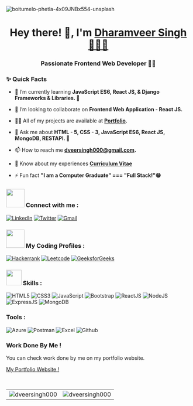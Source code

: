 ![boitumelo-phetla-4x09JNBx554-unsplash](https://user-images.githubusercontent.com/115470266/205470710-295ad6e0-91b3-4da2-b7ad-397d835375f7.jpg)

<h1 align="center">Hey there! 👋, I'm <a href="https://dveersingh000.github.io/My-Portfolio/" target="_blank"> Dharamveer Singh 👨‍💻🌱</a></h1>
<h3 align="center">Passionate Frontend Web Developer 👨‍💻</h3>


### ✨ Quick Facts

- 🌱 I’m currently learning **JavaScript ES6, React JS, & Django Frameworks & Libraries. 🥀**

- 🙌 I’m looking to collaborate on **Frontend Web Application - React JS.**

- 👨‍💻 All of my projects are available at **[Portfolio](https://github.com/dveersingh000?tab=repositories).**

- 💬 Ask me about **HTML - 5, CSS - 3, JavaScript ES6, React JS, MongoDB, RESTAPI. 🥀**

- 📫 How to reach me **dveersingh000@gmail.com.**

- 📄 Know about my experiences **[Curriculum Vitae](https://drive.google.com/file/d/1WPw4nnkkkTHsyxNySom5YrqJvAqu9rBG/view?usp=share_link)**

- ⚡ Fun fact **"I am a Computer Graduate" === "Full Stack!"😁**

<h3 align="left"><img src="https://media.giphy.com/media/KcnlGHBpnKnjZIuCMv/giphy.gif" width="50px"> Connect with me :</h3>
<div align="left">
  <a href="https://www.linkedin.com/in/dharamveer-singh-8585a72b3/"target="_blank"><img alt="LinkedIn" src="https://img.shields.io/badge/linkedin-%230077B5.svg?style=for-the-badge&logo=linkedin&logoColor=white"/></a>
  <a href="https://twitter.com/Dharamv1997"target="_blank"><img alt="Twitter" src="https://img.shields.io/badge/Twitter-%231DA1F2.svg?style=for-the-badge&logo=Twitter&logoColor=white"/></a>
  <a href="mailto:dveersingh000@gmail.com"><img alt="Gmail" src="https://img.shields.io/badge/Gmail-D14836?style=for-the-badge&logo=gmail&logoColor=white"/></a>
 </div>

  
 <h3 align="left"><img src="https://media.giphy.com/media/MIGbtLZoVjbl0bYbAd/giphy.gif" width="50px"> My Coding Profiles :</h3> 
   <a href="https://www.hackerrank.com/profile/dveersingh000"><img alt="Hackerrank" src="https://img.shields.io/badge/-Hackerrank-2EC866?style=for-the-badge&logo=HackerRank&logoColor=white"/></a>
  <a href="https://leetcode.com/dveersingh000/"><img alt="Leetcode" src="https://img.shields.io/badge/LeetCode-000000?style=for-the-badge&logo=LeetCode&logoColor=#d16c06"/></a>
  <a href="https://auth.geeksforgeeks.org/user/dveersingh000/"><img alt="GeeksforGeeks" src="https://img.shields.io/badge/-GeeksforGeeks-FF5733?style=for-the-badge&logo=GeeksforGeeks&logoColor=white"/></a>


<h3 align="left"><img src="https://media.giphy.com/media/QssGEmpkyEOhBCb7e1/giphy.gif" width="42px"> Skills :</h3>
<div align="left">
<img alt="HTML5" src="https://img.shields.io/badge/html5-%23E34F26.svg?style=for-the-badge&logo=html5&logoColor=white"/>
<img alt="CSS3" src="https://img.shields.io/badge/css3-%231572B6.svg?style=for-the-badge&logo=css3&logoColor=white"/> 
<img alt="JavaScript" src="https://img.shields.io/badge/javascript-%23323330.svg?style=for-the-badge&logo=javascript&logoColor=%23F7DF1E"/>
<img alt="Bootstrap" src="https://img.shields.io/badge/tailwindcss-%2338B2AC.svg?style=for-the-badge&logo=tailwind-css&logoColor=white"/>
<img alt="ReactJS" src="https://img.shields.io/badge/react-%2320232a.svg?style=for-the-badge&logo=react&logoColor=%2361DAFB"/>
<img alt="NodeJS" src="https://img.shields.io/badge/node.js-6DA55F?style=for-the-badge&logo=node.js&logoColor=white"/>
<img alt="ExpressJS" src="https://img.shields.io/badge/express.js-%23404d59.svg?style=for-the-badge&logo=express&logoColor=%2361DAFB"/>
<img alt="MongoDB" src="https://img.shields.io/badge/MongoDB-%234ea94b.svg?style=for-the-badge&logo=mongodb&logoColor=white"/>
</div>

<h3 align="left">Tools :</h3>
<div align="left"> 
<img alt="Azure" src="https://img.shields.io/badge/azure-%230072C6.svg?style=for-the-badge&logo=microsoftazure&logoColor=white"/>
<img alt="Postman" src="https://img.shields.io/badge/Postman-FF6C37?style=for-the-badge&logo=postman&logoColor=white"/>
<img alt="Excel" src="https://img.shields.io/badge/Microsoft_Excel-217346?style=for-the-badge&logo=microsoft-excel&logoColor=white"/>
<img alt="Github" src="https://img.shields.io/badge/github-%23121011.svg?style=for-the-badge&logo=github&logoColor=white"/>
</div>



### Work Done By Me !

You can check work done by me on my portfolio website.

[My Portfolio Website !](https://dveersingh000.github.io/My-Portfolio/)


<br/>

<table>
  <tr>
    <td><img src="https://github-readme-stats.vercel.app/api/top-langs?username=dveersingh000&show_icons=true&theme=dark&locale=en&layout=compact" alt="dveersingh000" /></td>
    <td><img align="center" src="https://github-readme-streak-stats.herokuapp.com/?user=dveersingh000&theme=dark" alt="dveersingh000" /></td>
  </tr>
</table>
